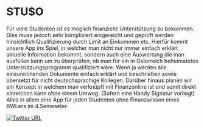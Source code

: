 # STU$O
Für viele Studenten ist es möglich finanzielle Unterstützung zu bekommen. Dies muss jedoch sehr kompliziert eingereicht und geprüft werden hinsichtlich Qualifizierung durch Limit an Einkommen etc. Hierfür kommt unsere App ins Spiel, in welcher man nicht nur immer einfach erklärt aktuelle Information bekommt, sondern auch eine Auswertung die man ausfüllen kann um zu überprüfen, ob man für ein in Österreich beheimatetes Unterstützungsprogramm qualifiziert wäre. Wenn ja werden alle einzureichenden Dokumente einfach erklärt und beschrieben sowie übersetzt für nicht deutschsprachige Kollegen. Darüber hinaus planen wir ein Konzept in welchem man verknüpft mit Finanzonline ist und somit direkt einreichen kann ohne einem Umweg. (Sofern eine Handy Signatur vorliegt) Alles in allem eine App für jeden Studenten ohne Finanzwissen eines BWLers im 4.Semeseter.

[![Twitter URL](https://img.shields.io/twitter/url/https://pbs.twimg.com/profile_images/1511282953543946241/W5ml6wYv_400x400.jpg?style=social&label=Follow%20%40bukotsunikki)](https://twitter.com/STUO87289685)
